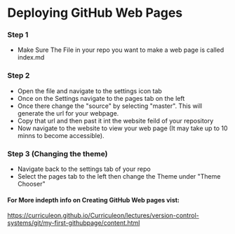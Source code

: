 # Deploying GitHub Web Pages

### Step 1
* Make Sure The File in your repo you want to make a web page is called index.md

### Step 2
* Open the file and navigate to the settings icon tab
* Once on the Settings navigate to the pages tab on the left
* Once there change the "source" by selecting "master". This will generate the url for your webpage.
* Copy that url and then past it int the website feild of your repository
* Now navigate to the website to view your web page (It may take up to 10 minns to become accessible).

### Step 3 (Changing the theme)
* Navigate back to the settings tab of your repo
* Select the pages tab to the left then  change the Theme under "Theme Chooser"

#### For More indepth info on Creating GitHub Web pages vist:

https://curriculeon.github.io/Curriculeon/lectures/version-control-systems/git/my-first-githubpage/content.html
